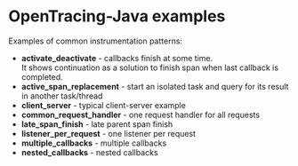 # OpenTracing-Java examples

Examples of common instrumentation patterns:

- **activate_deactivate** - callbacks finish at some time.   
It shows continuation as a solution to finish span when last callback is completed.
- **active_span_replacement** - start an isolated task and query for its result in another task/thread
- **client_server** - typical client-server example
- **common_request_handler** - one request handler for all requests
- **late_span_finish** - late parent span finish
- **listener_per_request** - one listener per request
- **multiple_callbacks** - multiple callbacks
- **nested_callbacks** - nested callbacks

